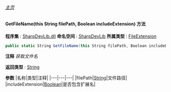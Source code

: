 ###### [主页](./Index.md "主页")
#### GetFileName(this String filePath, Boolean includeExtension) 方法
**程序集** : [SharpDevLib.dll](./SharpDevLib.assembly.md "SharpDevLib.dll")
**命名空间** : [SharpDevLib](./SharpDevLib.namespace.md "SharpDevLib")
**所属类型** : [FileExtension](./SharpDevLib.FileExtension.md "FileExtension")
``` csharp
public static String GetFileName(this String filePath, Boolean includeExtension)
```
**注释**
*获取文件名*

**返回类型** : [String](https://learn.microsoft.com/en-us/dotnet/api/system.string "String")

**参数**
|名称|类型|注释|
|---|---|---|
|filePath|[String](https://learn.microsoft.com/en-us/dotnet/api/system.string "String")|文件路径|
|includeExtension|[Boolean](https://learn.microsoft.com/en-us/dotnet/api/system.boolean "Boolean")|是否包含扩展名|

